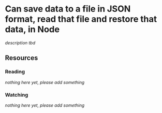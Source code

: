 # Can save data to a file in JSON format, read that file and restore that data, in Node

_description tbd_

## Resources

### Reading

_nothing here yet, please add something_

### Watching

_nothing here yet, please add something_
